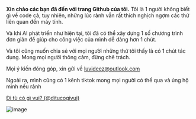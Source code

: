 **Xin chào các bạn đã đến với trang Github của tôi.**
Tôi là 1 người không biết gì về code cả, tuy nhiên, những lúc rảnh vẫn rất thích nghịch ngợm các thứ liên quan đến máy tính.

Và khi AI phát triển như hiện tại, tôi đã có thể xây dựng 1 số chương trình đơn giản để giúp cho công việc của mình dễ dàng hơn 1 chút.

Và tôi cũng muốn chia sẻ với mọi người những thứ tôi thấy là có 1 chút tác dụng. Mong mọi người thông cảm, đừng chê trách.

Mọi ý kiến đóng góp, xin gửi về [luvideez@outlook.com](mailto:luvideez@outlook.com)

Ngoài ra, mình cũng có 1 kênh tiktok mong mọi người có thể qua và ủng hộ mình nếu rảnh

[Đi tù có gì vui? (@ditucogivui)](https://www.tiktok.com/@ditucogivui)

![image](https://i.imgur.com/Bo4ZC92.png)

